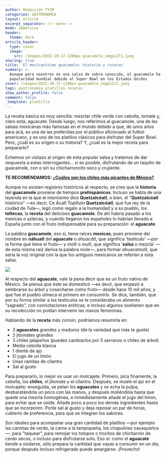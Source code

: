 ```yaml
---
author: Redacción TYSM
categories: GASTRONOMIA
layout: article
excerpt_separator: <!--more-->
mode: immersive
header:
  theme: dark
article_header:
  type: cover
  image:
    src: /images/2022-10-17-1280px-guacamole_imgp1271.jpeg
sharing: true
title: 'El mexicanísimo guacamole: historia y recetas'
summary: >-
  Aunque para nosotros es una salsa de sobra conocida, el guacamole ha ganado
  popularidad mundial debido al Super Bowl en los Estados Unidos
cover: /images/2022-10-17-1280px-guacamole_imgp1271.jpeg
tags: gastronomia platillos recetas
show_author_profile: false
comment: false
_template: plantilla
---
```







La receta básica es muy sencilla: mezclar chile verde con cebolla, tomate y, claro está, aguacate. Desde luego, nos referimos al guacamole, una de las salsas mexicanas más famosas en el mundo debido a que, de unos años para acá, es una de las preferidas por el público aficionado al futbol americano, y es uno de los platillos clásicos para disfrutar del Super Bowl. Pero, ¿cuál es su origen o su historia? Y, ¿cuál es la mejor receta para prepararlo?

Echemos un vistazo al origen de esta popular salsa y tratemos de dar respuesta a estas interrogantes… si es posible, disfrutando de un taquito de guacamole, con o sin su chicharroncito seco y crujiente.

**TE RECOMENDAMOS:** [**¿Cuáles son los chiles más picantes de México?**](https://blog.tonoysumariachi.com/gastronomia/2022/06/16/cuales-son-los-chiles-mas-picantes-de-mexico.html)

Aunque no existen registros históricos al respecto, se cree que la **historia** del **guacamole** proviene de tiempos **prehispánicos**. Incluso se habla de una leyenda en la que el mismísimo dios **Quetzalcóatl**, o bien, el "**Quetzalcóatl** histórico" —es decir, Ce Ácatl Topiltzin **Quetzalcóatl**, que fue rey de la ciudad de Tula—, legó como regalo a la humanidad y a su pueblo, los **toltecas**, la **receta** del delicioso **guacamole**. De ahí habría pasado a los mexicas o aztecas, y cuando llegaron los españoles lo habrían llevado a España junto con el fruto indispensable para su preparación: el **aguacate**.

La palabra **guacamole**, eso sí, tiene raíces **mexicas**, pues proviene del nombre en **náhuatl** del **aguacate** o _ahuacátl_, que significa 'testículo' —por la forma que tiene el fruto— y _molli_ o _mulli_, que significa '**salsa** o mezcla' —de esta misma raíz deriva la palabra _mole_—, para formar _ahuacamolli_, que sería la voz original con la que los antiguos mexicanos se referían a esta salsa.

![](https://upload.wikimedia.org/wikipedia/commons/9/9a/Guacamole_y_nachos.jpg)

Al respecto del **aguacate**, vale la pena decir que es un fruto nativo de México. Se piensa que éste se domesticó —es decir, que empezó a sembrarse su árbol y cosecharse como fruto— desde hace 10 mil años, y que fue el pueblo olmeca el primero en consumirlo. Se dice, también, que por su forma similar a los testículos se le consideraba un alimento "sagrado", con connotaciones eróticas, e incluso algunos sostienen que en su recolección no podían intervenir las manos femeninas.

Hablando de la **receta** más común, podríamos resumirla en:

- 3 **aguacates** grandes y maduros (de la variedad que más te guste)
- 2 jitomates grandes
- 3 chiles jalapeños (puedes cambiarlos por 5 serranos o chiles de árbol)
- Media cebolla blanca
- 1 diente de ajo
- El jugo de un limón
- Unas ramitas de cilantro
- Sal al gusto

Para prepararlo, lo mejor es usar un molcajete. Primero, pica finamente, la cebolla, los **chiles**, el jitomate y el cilantro. Después, se muele el ajo en el molcajete; enseguida, se pelan los **aguacates** y se echa la pulpa, desbaratándola un poco con las manos, y después moliéndola hasta que quede una mezcla homogénea, e inmediatamente añade el jugo del limón, para evitar que se oxide. Añade poco a poco los demás ingredientes hasta que se incorporen. Ponle sal al gusto y deja reposar un par de horas, cubierto de preferencia, para que se integren los sabores.

Son ideales para acompañar una gran cantidad de platillos —por ejemplo las carnitas de cerdo, la carne a la tampiqueña, los chapulines oaxaqueños—, para "taquear", para remojar los totopos o trocitos de chicharrón de cerdo secos, o incluso para disfrutarse solo. Eso sí: como el **aguacate** tiende a oxidarse, sólo prepara la cantidad que vayas a consumir en un día, porque después incluso refrigerado puede amargarse. ¡Provecho!
